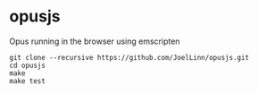 # opusjs
Opus running in the browser using emscripten

```
git clone --recursive https://github.com/JoelLinn/opusjs.git
cd opusjs
make
make test
```
